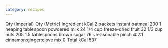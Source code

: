 ```yaml
---
category: recipes
---
```

Qty (Imperial)	Oty (Metric)	Ingredient	kCal
2 packets		instant oatmeal	200
1 heaping tablespoon		powdered milk	24
1/4 cup		freeze-dried fruit	32
1/3 cup		nuts	205
1.5 tablespoons		brown sugar	76
~reasonable pinch		4:2:1 cinnamon:ginger:clove mix	0
Total kCal	537